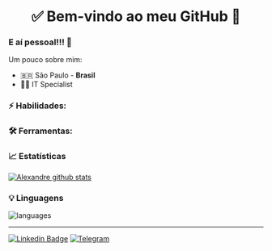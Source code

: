 <h1 align="center">
  ✅ Bem-vindo ao meu GitHub 🚀
</h1>

### E aí pessoal!!! 👋

<!--
**aleyoshimatsu/aleyoshimatsu** is a ✨ _special_ ✨ repository because its `README.md` (this file) appears on your GitHub profile.

Here are some ideas to get you started:

- 🔭 I’m currently working on ...
- 🌱 I’m currently learning ...
- 👯 I’m looking to collaborate on ...
- 🤔 I’m looking for help with ...
- 💬 Ask me about ...
- 📫 How to reach me: ...
- 😄 Pronouns: ...
- ⚡ Fun fact: ...
-->

Um pouco sobre mim:

- 🇧🇷 São Paulo - **Brasil**
- 👨‍💻 IT Specialist

### ⚡ Habilidades:


### 🛠 Ferramentas:


### 📈 Estatísticas 
 
[![Alexandre github stats](https://github-readme-stats.vercel.app/api?username=aleyoshimatsu&theme=cobalt&show_icons=true)](https://github.com/aleyoshimatsu/github-readme-stats)

### 💡  Linguagens 
![languages](https://github-readme-stats.vercel.app/api/top-langs/?username=aleyoshimatsu&hide=scss&layout=compact&theme=cobalt&title_color=2ED3EA)

<hr>

[![Linkedin Badge](https://img.shields.io/badge/-LinkedIn-blue?style=flat-square&logo=Linkedin&logoColor=white&link=https://www.linkedin.com/in/aleyoshimatsu/)](https://www.linkedin.com/in/aleyoshimatsu/)
[![Telegram](https://img.shields.io/badge/-Telegram-26A5E4?&logo=telegram&logoColor=FFFFFF)](https://web.telegram.org/#/im?p=@aleyoshimatsu)
